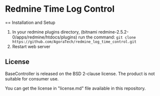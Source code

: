 Redmine Time Log Control
========================

== Installation and Setup

1. In your redmine plugins directory,
  (bitnami redmine-2.5.2-0/apps/redmine/htdocs/plugins)
  run the command: `git clone https://github.com/AgoraTech/redmine_log_time_control.git`
2. Restart web server


License
---------

BaseController is released on the BSD 2-clause license. The product is not suitable for consumer use.

You can get the license in "license.md" file available in this repository.
